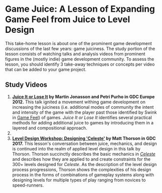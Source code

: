 # Game Juice: A Lesson of Expanding Game Feel from Juice to Level Design

This take-home lesson is about one of the prominent game development discussions of the last few years: game juiciness. 
The study portion of the lesson consists of watching talks and analysis videos from prominent figures in the (mostly indie) game development community.
To assess the lesson, you should identify 3 take-away techniques or concepts per video that can be added to your game project.

## Study Videos

1. **[Juice It or Lose It](https://www.gdcvault.com/play/1016487/Juice-It-or-Lose) by Martin Jonasson and Petri Purho in GDC Europe 2012.** This talk ignited a movement withing game development on increasing the juiciness (i.e. additional modes of community the intent and intensity of the game with the player past those identified by Swink in [Game Feel](http://www.game-feel.com/)) of games. *Juice It or Lose It* identifies several practical methods for adding additional juice to games by introducing them in a layered and compositional approach.
4. 
3. **[Level Design Workshop: Designing 'Celeste'](https://www.gdcvault.com/play/1024307/Level-Design-Workshop-Designing-Celeste) by Matt Thorson in GDC 2017.** This lesson's conversation between juice, mechanics, and design is continued into the realm of applied level design in this talk by Thorson. Thorson succinctly describes the basic mechanics in *[Celeste](http://www.celestegame.com/)* and describes how they are applied to and create constraints for the 300+ levels designed for *Celeste*. As the description of the level design process progressions, Thorson shows the complexities of his design process in the forms of combinations of gameplay systems along with designing levels for multiple types of play ranging from novices to speed-runners.

